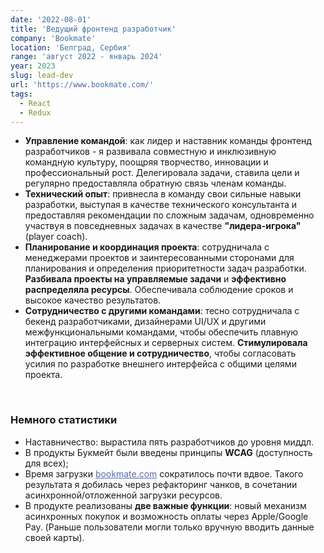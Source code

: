 ```yaml
---
date: '2022-08-01'
title: 'Ведущий фронтенд разработчик'
company: 'Bookmate'
location: 'Белград, Сербия'
range: 'август 2022 - январь 2024'
year: 2023
slug: lead-dev
url: 'https://www.bookmate.com/'
tags:
  - React
  - Redux
---
```


- <b>Управление командой</b>: как лидер и наставник команды фронтенд разработчиков - я развивала совместную и инклюзивную командную культуру, поощряя творчество, инновации и профессиональный рост. Делегировала задачи, ставила цели и регулярно предоставляла обратную связь членам команды.
- <b>Технический опыт</b>: привнесла в команду свои сильные навыки разработки, выступая в качестве технического консультанта и предоставляя рекомендации по сложным задачам, одновременно участвуя в повседневных задачах в качестве <b>"лидера-игрока"</b> (player coach). 
- <b>Планирование и координация проекта</b>: сотрудничала с менеджерами проектов и заинтересованными сторонами для планирования и определения приоритетности задач разработки. <b>Разбивала проекты на управляемые задачи</b> и <b>эффективно распределяла ресурсы</b>. Обеспечивала соблюдение сроков и высокое качество результатов.
- <b>Сотрудничество с другими командами</b>: тесно сотрудничала с бекенд разработчиками, дизайнерами UI/UX и другими межфункциональными командами, чтобы обеспечить плавную интеграцию интерфейсных и серверных систем. <b>Стимулировала эффективное общение и сотрудничество</b>, чтобы согласовать усилия по разработке внешнего интерфейса с общими целями проекта.

<br/>

### Немного статистики

- Наставничество: вырастила пять разработчиков до уровня миддл.
- В продукты Букмейт были введены принципы <b>WCAG</b> (доступность для всех);
- Время загрузки <a href="https://bookmate.com/" target="_blank" style="color:#566eaf">bookmate.com</a> сократилось почти вдвое. Такого результата я добилась через рефакторинг чанков, в сочетании асинхронной/отложенной загрузки ресурсов.
- В продукте реализованы <b>две важные функции</b>: новый механизм асинхронных покупок и возможность оплаты через Apple/Google Pay. (Раньше пользователи могли только вручную вводить данные своей карты).
